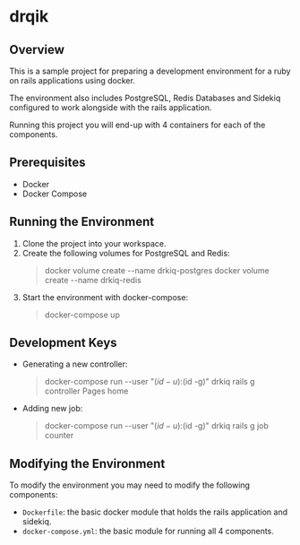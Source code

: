 # drqik

## Overview
This is a sample project for preparing a development environment for a ruby on rails applications using docker.

The environment also includes PostgreSQL, Redis Databases and Sidekiq configured to work alongside with the rails application.

Running this project you will end-up with 4 containers for each of the components.

## Prerequisites
* Docker
* Docker Compose

## Running the Environment
1. Clone the project into your workspace.
2. Create the following volumes for PostgreSQL and Redis:
    > docker volume create --name drkiq-postgres
    > docker volume create --name drkiq-redis
3. Start the environment with docker-compose:
    > docker-compose up

## Development Keys
* Generating a new controller:
    > docker-compose run --user "$(id -u):$(id -g)" drkiq rails g controller Pages home
* Adding new job:
    > docker-compose run --user "$(id -u):$(id -g)" drkiq rails g job counter

## Modifying the Environment
To modify the environment you may need to modify the following components:
* `Dockerfile`: the basic docker module that holds the rails application and sidekiq.
* `docker-compose.yml`: the basic module for running all 4 components.


